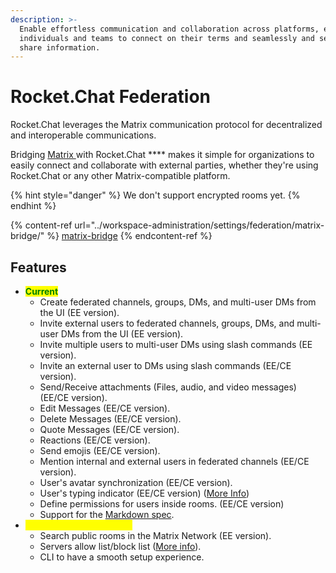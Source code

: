 ```yaml
---
description: >-
  Enable effortless communication and collaboration across platforms, empowering
  individuals and teams to connect on their terms and seamlessly and securely
  share information.
---
```


# Rocket.Chat Federation

Rocket.Chat leverages the Matrix communication protocol for decentralized and interoperable communications.

Bridging [Matrix ](https://matrix.org/)with Rocket.Chat \*\*\*\* makes it simple for organizations to easily connect and collaborate with external parties, whether they're using Rocket.Chat or any other Matrix-compatible platform.

{% hint style="danger" %}
We don't support encrypted rooms yet.
{% endhint %}

{% content-ref url="../workspace-administration/settings/federation/matrix-bridge/" %}
[matrix-bridge](../workspace-administration/settings/federation/matrix-bridge/)
{% endcontent-ref %}

## Features

* <mark style="color:green;">**Current**</mark>
  * Create federated channels, groups, DMs, and multi-user DMs from the UI (EE version).
  * Invite external users to federated channels, groups, DMs, and multi-user DMs from the UI (EE version).
  * Invite multiple users to multi-user DMs using slash commands (EE version).
  * Invite an external user to DMs using slash commands (EE/CE version).
  * Send/Receive attachments (Files, audio, and video messages) (EE/CE version).
  * Edit Messages (EE/CE version).
  * Delete Messages (EE/CE version).
  * Quote Messages (EE/CE version).
  * Reactions (EE/CE version).
  * Send emojis (EE/CE version).
  * Mention internal and external users in federated channels (EE/CE version).
  * User's avatar synchronization (EE/CE version).
  * User's typing indicator (EE/CE version) ([More Info](../workspace-administration/settings/federation/matrix-bridge/matrix-admin-guide/matrix-homeserver-setup/#important-warning-about-the-installation))
  * Define permissions for users inside rooms. (EE/CE version)
  * Support for the [Markdown spec](https://spec.commonmark.org/0.30/).
* <mark style="color:yellow;">**Confirmed Next Features**</mark>
  * Search public rooms in the Matrix Network (EE version).
  * Servers allow list/block list ([More info](../workspace-administration/settings/federation/matrix-bridge/matrix-admin-guide/matrix-homeserver-setup/matrix-allow-block-list.md)).
  * CLI to have a smooth setup experience.
